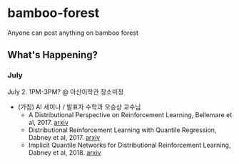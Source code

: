 # bamboo-forest
Anyone can post anything on bamboo forest

## What's Happening?


### July

July 2. 1PM-3PM? @ 아산이학관 장소미정
- (가칭) AI 세미나 / 발표자 수학과 오승상 교수님
  - A Distributional Perspective on Reinforcement Learning, Bellemare et al, 2017. [arxiv](https://arxiv.org/abs/1707.06887)
  - Distributional Reinforcement Learning with Quantile Regression, Dabney et al, 2017. [arxiv](https://arxiv.org/abs/1710.10044)
  - Implicit Quantile Networks for Distributional Reinforcement Learning, Dabney et al, 2018. [arxiv](https://arxiv.org/abs/1806.06923)
  
  
